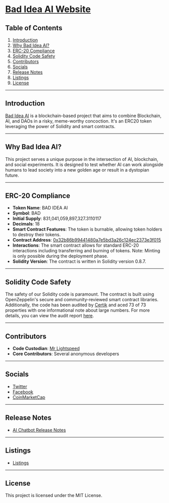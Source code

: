 # [Bad Idea AI Website](https://badidea.ai)

## Table of Contents
1. [Introduction](#introduction)
2. [Why Bad Idea AI?](#why-bad-idea-ai)
3. [ERC-20 Compliance](#erc-20-compliance)
4. [Solidity Code Safety](#solidity-code-safety)
5. [Contributors](#contributors)
6. [Socials](#socials)
7. [Release Notes](#release-notes)
8. [Listings](#listings)
9. [License](#license)

---

## Introduction
[Bad Idea AI](https://badidea.ai) is a blockchain-based project that aims to combine Blockchain, AI, and DAOs in a risky, meme-worthy concoction. It's an ERC20 token leveraging the power of Solidity and smart contracts.

---

## Why Bad Idea AI?
This project serves a unique purpose in the intersection of AI, blockchain, and social experiments. It is designed to test whether AI can work alongside humans to lead society into a new golden age or result in a dystopian future.

---

## ERC-20 Compliance
- **Token Name**: BAD IDEA AI
- **Symbol**: BAD
- **Initial Supply**: 831,041,059,897,327.3110117
- **Decimals**: 18
- **Smart Contract Features**: The token is burnable, allowing token holders to destroy their tokens.
- **Contract Address**: [0x32b86b99441480a7e5bd3a26c124ec2373e3f015](https://etherscan.io/address/0x32b86b99441480a7e5bd3a26c124ec2373e3f015)
- **Interactions**: The smart contract allows for standard ERC-20 interactions including transferring and burning of tokens. Note: Minting is only possible during the deployment phase.
- **Solidity Version**: The contract is written in Solidity version 0.8.7.

---

## Solidity Code Safety
The safety of our Solidity code is paramount. The contract is built using OpenZeppelin's secure and community-reviewed smart contract libraries. Additionally, the code has been audited by [Certik](https://skynet.certik.com/projects/bad-idea) and aced 73 of 73 properties with one informational note about large numbers. For more details, you can view the audit report [here](https://skynet.certik.com/projects/bad-idea).

---

## Contributors
- **Code Custodian**: [Mr Lightspeed](https://coinmarketcap.com/community/profile/Mr_Lightspeed/)
- **Core Contributors**: Several anonymous developers

---

## Socials
- [Twitter](https://twitter.com/badideaai)
- [Facebook](https://www.facebook.com/groups/badideaai/)
- [CoinMarketCap](https://coinmarketcap.com/community/profile/BAD_IDEA_AI/)

---

## Release Notes
- [AI Chatbot Release Notes](https://github.com/MrLightspeed/Bad-Idea-AI/blob/main/BADIDEAAI_Release_Notes.md)

---

## Listings
- [Listings](https://github.com/MrLightspeed/Bad-Idea-AI/blob/main/LISTINGS.md)

---

## License
This project is licensed under the MIT License.
